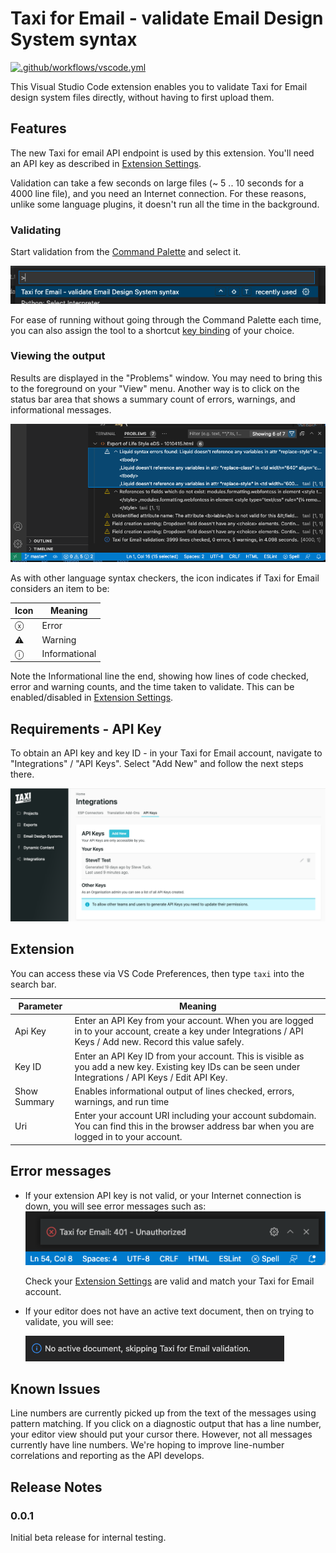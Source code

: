 # Taxi for Email - validate Email Design System syntax

[![.github/workflows/vscode.yml](https://github.com/tuck1s/taxitest/actions/workflows/vscode.yml/badge.svg)](https://github.com/tuck1s/taxitest/actions/workflows/vscode.yml)

This Visual Studio Code extension enables you to validate Taxi for Email design system files directly, without having to first upload them.
## Features

The new Taxi for email API endpoint is used by this extension. You'll need an API key as described in [Extension Settings](#extension-settings).

Validation can take a few seconds on large files (~ 5 .. 10 seconds for a 4000 line file), and you need an Internet connection.  For these reasons, unlike some language plugins, it doesn't run all the time in the background.

### Validating

Start validation from the [Command Palette](https://code.visualstudio.com/docs/getstarted/userinterface#_command-palette) and select it.

![Taxi command palette](images/taxi-cmd-palette.png)

For ease of running without going through the Command Palette each time, you can also assign the tool to a shortcut [key binding](https://code.visualstudio.com/docs/getstarted/keybindings) of your choice.
### Viewing the output

Results are displayed in the "Problems" window. You may need to bring this to the foreground on your "View" menu. Another way is to click on the status bar area that shows a summary count of errors, warnings, and informational messages.

![Taxi problems display](images/taxi-problems-display.png)


As with other language syntax checkers, the icon indicates if Taxi for Email considers an item to be:

|Icon|Meaning|
--|--
ⓧ| Error
⚠️| Warning
ⓘ| Informational

Note the Informational line the end, showing how lines of code checked, error and warning counts, and the time taken to validate. This can be enabled/disabled in [Extension Settings](#extension-settings).
## Requirements - API Key

To obtain an API key and key ID - in your Taxi for Email account, navigate to "Integrations" / "API Keys". Select "Add New" and follow the next steps there.

![Taxi API Key - Add New](images/taxi-api-key-add-new.png)


## Extension
You can access these via VS Code Preferences, then type `taxi` into the search bar.

|Parameter|Meaning|
|--|--|
Api Key|Enter an API Key from your account. When you are logged in to your account, create a key under Integrations / API Keys / Add new. Record this value safely.
Key ID|Enter an API Key ID from your account. This is visible as you add a new key. Existing key IDs can be seen under Integrations / API Keys / Edit API Key.
Show Summary|Enables informational output of lines checked, errors, warnings, and run time
Uri|Enter your account URI including your account subdomain. You can find this in the browser address bar when you are logged in to your account.

## Error messages

* If your extension API key is not valid, or your Internet connection is down, you will see error messages such as:
    ![Taxi auth error](images/taxi-auth-error.png)

    Check your [Extension Settings](#extension-settings) are valid and match your Taxi for Email account.

* If your editor does not have an active text document, then on trying to validate, you will see:

    ![Taxi auth error](images/taxi-no-active-doc.png)


## Known Issues

Line numbers are currently picked up from the text of the messages using pattern matching. If you click on a diagnostic output that has a line number, your editor view should put your cursor there. However, not all messages currently have line numbers. We're hoping to improve line-number correlations and reporting as the API develops.
## Release Notes
### 0.0.1
Initial beta release for internal testing.